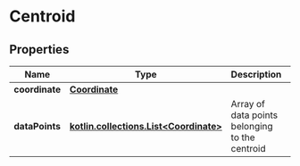 
# Centroid

## Properties
| Name | Type | Description | Notes |
| ------------ | ------------- | ------------- | ------------- |
| **coordinate** | [**Coordinate**](Coordinate.md) |  |  [optional] |
| **dataPoints** | [**kotlin.collections.List&lt;Coordinate&gt;**](Coordinate.md) | Array of data points belonging to the centroid |  [optional] |



